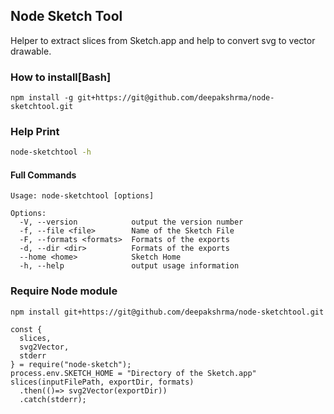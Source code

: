 ## Node Sketch Tool
Helper to extract slices from Sketch.app and help to convert svg to vector drawable.

### How to install[Bash]
```
npm install -g git+https://git@github.com/deepakshrma/node-sketchtool.git
```
### Help Print
```bash
node-sketchtool -h
```
#### Full Commands
```
Usage: node-sketchtool [options]

Options:
  -V, --version            output the version number
  -f, --file <file>        Name of the Sketch File
  -F, --formats <formats>  Formats of the exports
  -d, --dir <dir>          Formats of the exports
  --home <home>            Sketch Home
  -h, --help               output usage information
```
### Require Node module
```
npm install git+https://git@github.com/deepakshrma/node-sketchtool.git
```
```
const {
  slices,
  svg2Vector,
  stderr
} = require("node-sketch");
process.env.SKETCH_HOME = "Directory of the Sketch.app"
slices(inputFilePath, exportDir, formats)
  .then(()=> svg2Vector(exportDir))
  .catch(stderr);
```